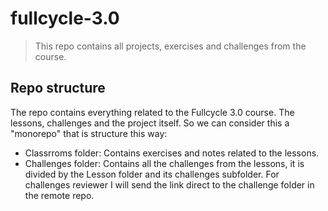 # fullcycle-3.0

> This repo contains all projects, exercises and challenges from the course.

## Repo structure

The repo contains everything related to the Fullcycle 3.0 course. The lessons, challenges and the project itself. So we can consider this a "monorepo" that is structure this way:

- Classrroms folder: Contains exercises and notes related to the lessons.
- Challenges folder: Contains all the challenges from the lessons, it is divided by the Lesson folder and its challenges subfolder. For challenges reviewer I will send the link direct to the challenge folder in the remote repo.